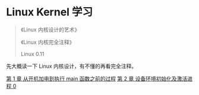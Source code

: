 # Linux Kernel 学习

> 《Linux 内核设计的艺术》
> 
> 《Linux 内核完全注释》
>
> Linux 0.11

先大概读一下 Linux 内核设计，有不懂的再看完全注释。

[第 1 章 从开机加电到执行 main 函数之前的过程](./boot_to_main.md)
[第 2 章 设备环境初始化及激活进程 0](./initial_and_create_process_0.md)
